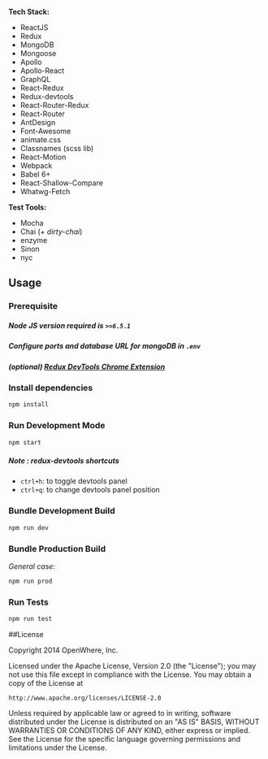 **Tech Stack:**

- ReactJS
- Redux
- MongoDB
- Mongoose
- Apollo
- Apollo-React
- GraphQL
- React-Redux
- Redux-devtools
- React-Router-Redux
- React-Router
- AntDesign
- Font-Awesome
- animate.css
- Classnames (scss lib)
- React-Motion
- Webpack
- Babel 6+
- React-Shallow-Compare
- Whatwg-Fetch


**Test Tools:**

- Mocha
- Chai (*+ dirty-chai*)
- enzyme
- Sinon
- nyc


## Usage

### Prerequisite

##### Node JS version required is `>=6.5.1`
##### Configure ports and database URL for mongoDB in `.env`
##### (optional) [Redux DevTools Chrome Extension](https://chrome.google.com/webstore/detail/redux-devtools/lmhkpmbekcpmknklioeibfkpmmfibljd)


### Install dependencies

```bash
npm install
```

### Run Development Mode

```bash
npm start
```

##### Note : redux-devtools shortcuts
- `ctrl+h`: to toggle devtools panel
- `ctrl+q`: to change devtools panel position


### Bundle Development Build

```bash
npm run dev
```

### Bundle Production Build

*General case:*
```bash
npm run prod
```

### Run Tests

```bash
npm run test
```

##License

Copyright 2014 OpenWhere, Inc.

Licensed under the Apache License, Version 2.0 (the "License");
you may not use this file except in compliance with the License.
You may obtain a copy of the License at

    http://www.apache.org/licenses/LICENSE-2.0

Unless required by applicable law or agreed to in writing, software
distributed under the License is distributed on an "AS IS" BASIS,
WITHOUT WARRANTIES OR CONDITIONS OF ANY KIND, either express or implied.
See the License for the specific language governing permissions and
limitations under the License.
